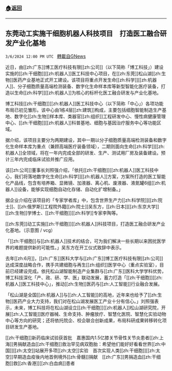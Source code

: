 ###  [:house:返回](README.md)
---


## 东莞动工实施干细胞机器人科技项目　打造医工融合研发产业化基地
`3/6/2024 12:00 PM UTC ` [轉載自GNews](https://gnews.org/articles/2370506)

近日，由[[zh:广东]]博工医疗科技有限[[zh:公司]]（以下简称「博工科技」）建设实施的[[zh:干细胞]][[zh:机器人]]医工科技中心项目，在[[zh:东莞]]松山湖[[zh:生物]]医药产业基地正式开工建设。该项目将重点开发生命[[zh:科学]][[zh:机器人]]、分子细胞质量高端检测装备、数字化生命样本库等新型智能化医疗装备，打造以生命[[zh:科学]][[zh:机器人]]为核心的标杆化医工融合研发与产业化基地。

博工科技[[zh:干细胞]][[zh:机器人]]医工科技中心（以下简称「中心」）各项功能布局已初见雏形。该中心由1栋4层[[zh:建筑]]构成，主要包括细胞智能制造生产基地、数字化[[zh:生物]]样本库、类器官[[zh:组织]]工程研发中心、慢性病健康管理中心、[[zh:干细胞]][[zh:机器人]]科普基地、细胞与基因治疗服务中心等功能区域。

据介绍，该项目主要分为两期建设，其中一期以分子细胞质量高端检测装备和数字化生命样本库为重点（兼顾高端医疗装备领域），二期则面向生命[[zh:科学]][[zh:机器人]]全领域，将在一年内完成全部的研发、生产、测试用厂房及装备建设。预计三年内完成临床试验并推广应用。

该[[zh:公司]]董事长刘照强介绍，「依托[[zh:干细胞]][[zh:机器人]]医工科技中心，我们将落地数字化生命[[zh:科学]][[zh:机器人]]方案，方案所打造的医工智能化产品线，包含有培养箱、显微镜、加液器、离心机、废液器、液氮罐6组[[zh:机器人]]设备，能够实现细胞自动化存储、自动化扩增制备。」

据企业介绍在该项目的「专家学者库」中，包含世界生产力[[zh:科学院]][[zh:院士]]、[[zh:俄罗斯]]工程院外籍[[zh:院士]]吴东方，[[zh:日本]][[zh:东京大学]][[zh:生物]]学博士、[[zh:干细胞]][[zh:科学]]专家李陶等。

[[zh:东莞]]动工实施[[zh:干细胞]][[zh:机器人]]科技项目，打造医工融合研发产业化基地。（示意图 / vcg）

「[[zh:干细胞]]与[[zh:机器人]]技术的结合，可为我们解决一些长期以来困扰医学界的难题提供新的可能性。」吴东方在开工仪式致辞中表示。

去年[[zh:6月]]，[[zh:广东]]医科大学与[[zh:广东]]博工医疗科技有限[[zh:公司]]达成深度战略合作，携手共建细胞与再生[[zh:组织]]医学中心（重点实验室），目前已经建设完成。依托松山湖智能制造产业集群与[[zh:广东]]医科大学学科优势，博工科技深化「产、政、研、学、医」联动发展，蓄力打造「[[zh:干细胞]][[zh:机器人]]医工科技中心」，推动[[zh:生物]]医药与[[zh:人工智能]]行业融合发展。

「松山湖是全国[[zh:机器人]]与[[zh:人工智能]]的高地，近年来也给予了[[zh:生物]]医药产业大力支持，我们对在松山湖发展医工产业十分有信心。」刘照强表示，未来，博工科技将在松山湖设立[[zh:干细胞]][[zh:机器人]]松山湖研究院，开展[[zh:人工智能]]医疗器械、生命支持、肿瘤放疗、智慧化医院、智慧化实验动物中心等方向的研究；还将依托院企、校企联合创新成果，布局科研成果转移转化项目研发生产基地。

[[zh:干细胞]]新药临床试验获首批　嘉惠国内1.5亿膝关节骨性关节炎患者[[zh:上海]]男捐献造血[[zh:干细胞]]救治罕见病双胞胎：希望他们能好好看看世界[[zh:中国]][[zh:太空]]站展开多项[[zh:太空]]实验　首次实现人类[[zh:干细胞]][[zh:太空]]早期造血疫後内地首例境外[[zh:骨髓]]捐献　[[zh:广东]]男捐造血[[zh:干细胞]]救[[zh:香港]][[zh:白血病]]患者

